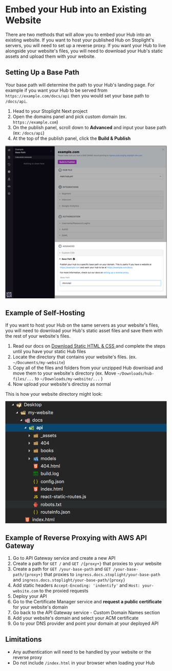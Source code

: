 
# Embed your Hub into an Existing Website

There are two methods that will allow you to embed your Hub into an existing website. If you want
to host your published Hub on Stoplight's servers, you will need to set up a reverse proxy. If you want
your Hub to live alongside your website's files, you will need to download your Hub's static assets and
upload them with your website.

## Setting Up a Base Path

Your base path will determine the path to your Hub's landing page. For example if you want your Hub
to be served from `https://example.com/docs/api` then you would set your base path to `/docs/api`.

1. Head to your Stoplight Next project
2. Open the domains panel and pick custom domain (ex. `https://example.com`)
3. On the publish panel, scroll down to **Advanced** and input your base path (ex: `/docs/api`)
4. At the top of the publish panel, click the **Build & Publish**

![Self-hosted hub directory example](/assets/images/setting-hub-base-path.png)

## Example of Self-Hosting

If you want to host your Hub on the same servers as your website's files, you will need to download
your Hub's static asset files and save them with the rest of your website's files.

1. Read our docs on [Download Static HTML & CSS
](https://docs.stoplight.io/documentation/download-static-html) and complete the steps until you have
your static Hub files
2. Locate the directory that contains your website's files. (ex. `~/Documents/my-website`)
3. Copy all of the files and folders from your unzipped Hub download and move them to your website's
directory (ex. Move `~/Downloads/hub-files/...` to `~/Downloads/my-website/...` )
4. Now upload your website's directoy as normal

This is how your website directory might look:

![Self-hosted hub directory example](/assets/images/example-website.png)

## Example of Reverse Proxying with AWS API Gateway

1. Go to API Gateway service and create a new API
2. Create a path for `GET /` and `GET /{proxy+}` that proxies to your website
3. Create a path for `GET /your-base-path` and `GET /your-base-path/{proxy+}` that proxies to `ingress.docs.stoplight/your-base-path` and `ingress.docs.stoplight/your-base-path/{proxy}`
4. Add static headers `Accept-Encoding: 'indentify'` and `Host: your-website.com` to the proxied requests
5. Deploy your API
6. Go to the Certificate Manager service and **request a public certificate** for your website's domain
7. Go back to the API Gateway service - Custom Domain Names section
8. Add your website's domain and select your ACM certificate
9. Go to your DNS provider and point your domain at your deployed API

## Limitations

* Any authentication will need to be handled by your website or the reverse proxy
* Do not include `/index.html` in your browser when loading your Hub

